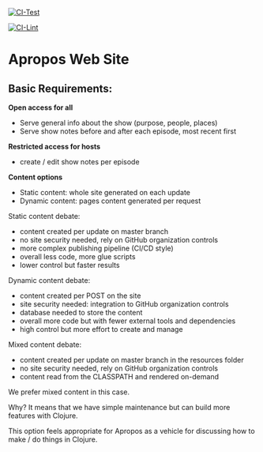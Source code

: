 [![CI-Test](https://github.com/Apropos-Clojure/web-site/actions/workflows/ci.yml/badge.svg)](https://github.com/Apropos-Clojure/web-site/actions/workflows/ci.yml)

[![CI-Lint](https://github.com/Apropos-Clojure/web-site/actions/workflows/lint.yml/badge.svg)](https://github.com/Apropos-Clojure/web-site/actions/workflows/lint.yml)

# Apropos Web Site

## Basic Requirements:

**Open access for all**
- Serve general info about the show (purpose, people, places)
- Serve show notes before and after each episode, most recent first

**Restricted access for hosts**
- create / edit show notes per episode

**Content options**
- Static content: whole site generated on each update
- Dynamic content: pages content generated per request

Static content debate:
- content created per update on master branch
- no site security needed, rely on GitHub organization controls
- more complex publishing pipeline (CI/CD style)
- overall less code, more glue scripts
- lower control but faster results

Dynamic content debate:
- content created per POST on the site
- site security needed: integration to GitHub organization controls
- database needed to store the content
- overall more code but with fewer external tools and dependencies
- high control but more effort to create and manage

Mixed content debate:
- content created per update on master branch in the resources folder
- no site security needed, rely on GitHub organization controls
- content read from the CLASSPATH and rendered on-demand

We prefer mixed content in this case.

Why? It means that we have simple maintenance but can build more features with Clojure.

This option feels appropriate for Apropos as a vehicle for discussing how to make / do things in Clojure.




